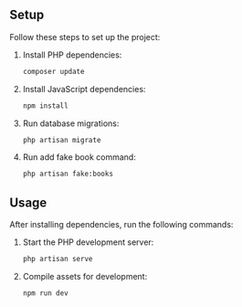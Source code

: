 ## Setup

Follow these steps to set up the project:

1. Install PHP dependencies:

    ```bash
    composer update
    ```

2. Install JavaScript dependencies:

    ```bash
    npm install
    ```

3. Run database migrations:

    ```bash
    php artisan migrate
    ```
3. Run add fake book command:

    ```bash
    php artisan fake:books
    ```

## Usage

After installing dependencies, run the following commands:

1. Start the PHP development server:

    ```bash
    php artisan serve
    ```

2. Compile assets for development:

    ```bash
    npm run dev
    ```
